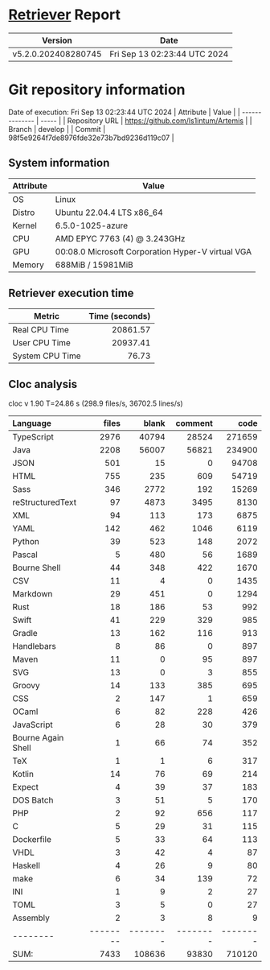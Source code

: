 # [Retriever](https://github.com/PalladioSimulator/Palladio-ReverseEngineering-Retriever) Report
| Version | Date |
| ------- | ---- |
| v5.2.0.202408280745 | Fri Sep 13 02:23:44 UTC 2024 |

# Git repository information
Date of execution: Fri Sep 13 02:23:44 UTC 2024
|    Attribute   | Value |
| -------------- | ----- |
| Repository URL | https://github.com/ls1intum/Artemis |
| Branch         | develop |
| Commit         | 98f5e9264f7de8976fde32e73b7bd9236d119c07 |


## System information
| Attribute | Value |
| --------- | ----- |
| OS | Linux  |
| Distro | Ubuntu 22.04.4 LTS x86_64  |
| Kernel | 6.5.0-1025-azure  |
| CPU | AMD EPYC 7763 (4) @ 3.243GHz  |
| GPU | 00:08.0 Microsoft Corporation Hyper-V virtual VGA  |
| Memory | 688MiB / 15981MiB  |

## Retriever execution time
| Metric | Time (seconds) |
| --- | ---: |
| Real CPU Time | 20861.57 |
| User CPU Time | 20937.41 |
| System CPU Time | 76.73 |
<!--
Explainations:
- __Real CPU Time__: actual time the command has run (can be less than total time spent in user and system mode for multi-threaded processes)
- __User CPU Time__: time the command has spent running in user mode
- __System CPU Time__: time the command has spent running in system or kernel mode
-->

## Cloc analysis
cloc v 1.90  T=24.86 s (298.9 files/s, 36702.5 lines/s)

Language|files|blank|comment|code
:-------|-------:|-------:|-------:|-------:
TypeScript|2976|40794|28524|271659
Java|2208|56007|56821|234900
JSON|501|15|0|94708
HTML|755|235|609|54719
Sass|346|2772|192|15269
reStructuredText|97|4873|3495|8130
XML|94|113|173|6875
YAML|142|462|1046|6119
Python|39|523|148|2072
Pascal|5|480|56|1689
Bourne Shell|44|348|422|1670
CSV|11|4|0|1435
Markdown|29|451|0|1294
Rust|18|186|53|992
Swift|41|229|329|985
Gradle|13|162|116|913
Handlebars|8|86|0|897
Maven|11|0|95|897
SVG|13|0|3|855
Groovy|14|133|385|695
CSS|2|147|1|659
OCaml|6|82|228|426
JavaScript|6|28|30|379
Bourne Again Shell|1|66|74|352
TeX|1|1|6|317
Kotlin|14|76|69|214
Expect|4|39|37|183
DOS Batch|3|51|5|170
PHP|2|92|656|117
C|5|29|31|115
Dockerfile|5|33|64|113
VHDL|3|42|4|87
Haskell|4|26|9|80
make|6|34|139|72
INI|1|9|2|27
TOML|3|5|0|27
Assembly|2|3|8|9
--------|--------|--------|--------|--------
SUM:|7433|108636|93830|710120
